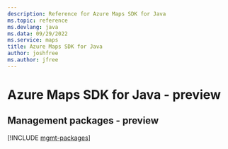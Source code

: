 ```yaml
---
description: Reference for Azure Maps SDK for Java
ms.topic: reference
ms.devlang: java
ms.data: 09/29/2022
ms.service: maps
title: Azure Maps SDK for Java
author: joshfree
ms.author: jfree
---
```

# Azure Maps SDK for Java - preview

## Management packages - preview
[!INCLUDE [mgmt-packages](maps-mgmt-index.md)]